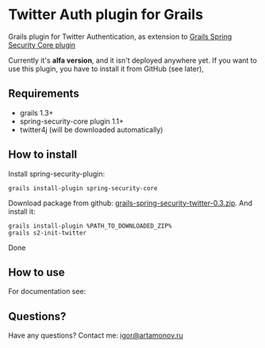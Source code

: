Twitter Auth plugin for Grails
==============================

Grails plugin for Twitter Authentication, as extension to [Grails Spring Security Core plugin](http://www.grails.org/plugin/spring-security-core)

Currently it's **alfa version**, and it isn't deployed anywhere yet. If you want to use this plugin, you have to install it from GitHub (see later),

Requirements
------------

 * grails 1.3+
 * spring-security-core plugin 1.1+
 * twitter4j (will be downloaded automatically)

How to install
--------------

Install spring-security-plugin:

```
grails install-plugin spring-security-core
```

Download package from github: [grails-spring-security-twitter-0.3.zip](http://github.com/downloads/splix/grails-spring-security-twitter/grails-spring-security-twitter-0.3.zip).
And install it:

```
grails install-plugin %PATH_TO_DOWNLOADED_ZIP%
grails s2-init-twitter
```

Done

How to use
----------

For documentation see: <a href="http://splix.github.com/grails-spring-security-twitter/"></a>


Questions?
----------

Have any questions? Contact me: igor@artamonov.ru
